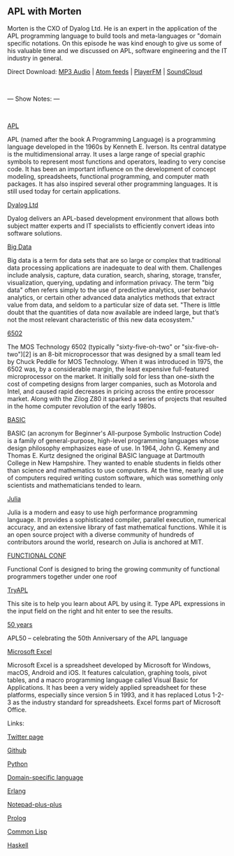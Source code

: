 ## APL with Morten

Morten is the CXO of Dyalog Ltd. He is an expert in the application of the APL programming language to build tools and meta-languages or "domain specific notations. On this episode he was kind enough to give us some of his valuable time and we discussed on APL, software engineering and the IT industry in general.

Direct Download:
[MP3 Audio](https://flawcode.com/episode/show/4/ep04_APL_with_Morten.mp3) | [Atom feeds](https://flawcode.com/atom.rss) | [PlayerFM](https://player.fm/series/flawcode-1263695) | [SoundCloud](https://soundcloud.com/flawcode)

&nbsp;

— Show Notes: —

&nbsp;

[APL](https://en.wikipedia.org/wiki/APL_(programming_language))

APL (named after the book A Programming Language) is a programming language developed in the 1960s by Kenneth E. Iverson. Its central datatype is the multidimensional array. It uses a large range of special graphic symbols to represent most functions and operators, leading to very concise code. It has been an important influence on the development of concept modeling, spreadsheets, functional programming, and computer math packages. It has also inspired several other programming languages. It is still used today for certain applications.

[Dyalog Ltd](http://dyalog.com/)

Dyalog delivers an APL-based development environment that allows both subject matter experts and IT specialists to efficiently convert ideas into software solutions.

[Big Data](https://en.wikipedia.org/wiki/Big_data)

Big data is a term for data sets that are so large or complex that traditional data processing applications are inadequate to deal with them. Challenges include analysis, capture, data curation, search, sharing, storage, transfer, visualization, querying, updating and information privacy. The term "big data" often refers simply to the use of predictive analytics, user behavior analytics, or certain other advanced data analytics methods that extract value from data, and seldom to a particular size of data set. "There is little doubt that the quantities of data now available are indeed large, but that’s not the most relevant characteristic of this new data ecosystem."

[6502](https://en.wikipedia.org/wiki/Big_data)

The MOS Technology 6502 (typically "sixty-five-oh-two" or "six-five-oh-two")[2] is an 8-bit microprocessor that was designed by a small team led by Chuck Peddle for MOS Technology. When it was introduced in 1975, the 6502 was, by a considerable margin, the least expensive full-featured microprocessor on the market. It initially sold for less than one-sixth the cost of competing designs from larger companies, such as Motorola and Intel, and caused rapid decreases in pricing across the entire processor market. Along with the Zilog Z80 it sparked a series of projects that resulted in the home computer revolution of the early 1980s.

[BASIC](https://en.wikipedia.org/wiki/BASIC)

BASIC (an acronym for Beginner's All-purpose Symbolic Instruction Code) is a family of general-purpose, high-level programming languages whose design philosophy emphasizes ease of use. In 1964, John G. Kemeny and Thomas E. Kurtz designed the original BASIC language at Dartmouth College in New Hampshire. They wanted to enable students in fields other than science and mathematics to use computers. At the time, nearly all use of computers required writing custom software, which was something only scientists and mathematicians tended to learn.

[Julia](http://juliacomputing.com/)

Julia is a modern and easy to use high performance programming language. It provides a sophisticated compiler, parallel execution, numerical accuracy, and an extensive library of fast mathematical functions. While it is an open source project with a diverse community of hundreds of contributors around the world, research on Julia is anchored at MIT.

[FUNCTIONAL CONF](http://functionalconf.com/)

Functional Conf is designed to bring the growing community of functional programmers together under one roof

[TryAPL](http://tryapl.org/#)

This site is to help you learn about APL by using it. Type APL expressions in the input field on the right and hit enter to see the results.

[50 years](http://www.dyalog.com/blog/2016/10/apl50-celebrating-the-50th-anniversary-of-the-apl-language/)

APL50 – celebrating the 50th Anniversary of the APL language

[Microsoft Excel](https://en.wikipedia.org/wiki/Microsoft_Excel)

Microsoft Excel is a spreadsheet developed by Microsoft for Windows, macOS, Android and iOS. It features calculation, graphing tools, 
pivot tables, and a macro programming language called Visual Basic for Applications. It has been a very widely applied spreadsheet for these platforms, especially since version 5 in 1993, and it has replaced Lotus 1-2-3 as the industry standard for spreadsheets. Excel forms part of Microsoft Office.

Links:

[Twitter page](https://en.wikipedia.org/wiki/Microsoft_Excel)

[Github](https://github.com/Dyalog)

[Python](https://www.python.org/)

[Domain-specific language](https://en.wikipedia.org/wiki/Domain-specific_language)

[Erlang](http://www.erlang.org/)

[Notepad-plus-plus](https://notepad-plus-plus.org/)

[Prolog](http://www.swi-prolog.org/)

[Common Lisp](https://common-lisp.net/)

[Haskell](https://www.haskell.org/)

[profile_image]: https://flawcode.com/thumbnails/morten.jpg "Logo Title Text 2"